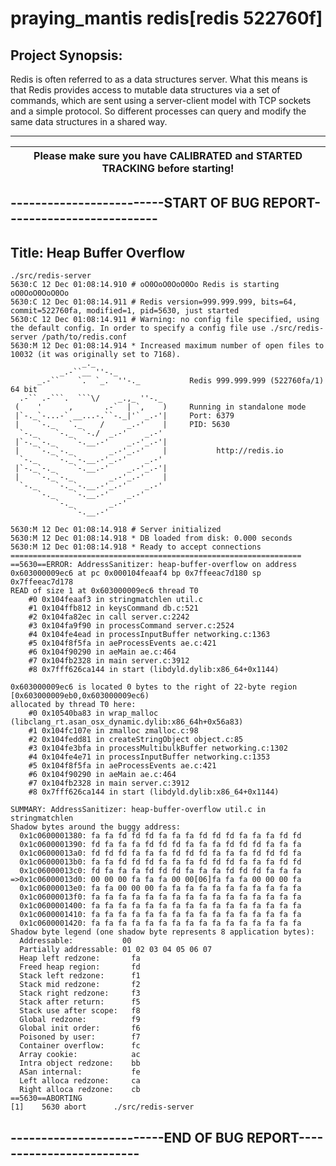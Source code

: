# praying_mantis redis[redis 522760f]

## Project Synopsis:  										
Redis is often referred to as a data structures server. 
What this means is that Redis provides access to mutable data structures 
via a set of commands, which are sent using a server-client model with 
TCP sockets and a simple protocol. So different processes can query and 
modify the same data structures in a shared way.		

----------------------------------------------------------------------------------------------------------------

| Please make sure you have CALIBRATED and STARTED TRACKING before starting!  |
|-----------------------------------------------------------------------------|


## -------------------------START OF BUG REPORT-------------------------
## Title: Heap Buffer Overflow

```
./src/redis-server
5630:C 12 Dec 01:08:14.910 # oO0OoO0OoO0Oo Redis is starting oO0OoO0OoO0Oo
5630:C 12 Dec 01:08:14.911 # Redis version=999.999.999, bits=64, commit=522760fa, modified=1, pid=5630, just started
5630:C 12 Dec 01:08:14.911 # Warning: no config file specified, using the default config. In order to specify a config file use ./src/redis-server /path/to/redis.conf
5630:M 12 Dec 01:08:14.914 * Increased maximum number of open files to 10032 (it was originally set to 7168).
                _._
           _.-``__ ''-._
      _.-``    `.  `_.  ''-._           Redis 999.999.999 (522760fa/1) 64 bit
  .-`` .-```.  ```\/    _.,_ ''-._
 (    '      ,       .-`  | `,    )     Running in standalone mode
 |`-._`-...-` __...-.``-._|'` _.-'|     Port: 6379
 |    `-._   `._    /     _.-'    |     PID: 5630
  `-._    `-._  `-./  _.-'    _.-'
 |`-._`-._    `-.__.-'    _.-'_.-'|
 |    `-._`-._        _.-'_.-'    |           http://redis.io
  `-._    `-._`-.__.-'_.-'    _.-'
 |`-._`-._    `-.__.-'    _.-'_.-'|
 |    `-._`-._        _.-'_.-'    |
  `-._    `-._`-.__.-'_.-'    _.-'
      `-._    `-.__.-'    _.-'
          `-._        _.-'
              `-.__.-'

5630:M 12 Dec 01:08:14.918 # Server initialized
5630:M 12 Dec 01:08:14.918 * DB loaded from disk: 0.000 seconds
5630:M 12 Dec 01:08:14.918 * Ready to accept connections
=================================================================
==5630==ERROR: AddressSanitizer: heap-buffer-overflow on address 0x603000009ec6 at pc 0x000104feaaf4 bp 0x7ffeeac7d180 sp 0x7ffeeac7d178
READ of size 1 at 0x603000009ec6 thread T0
    #0 0x104feaaf3 in stringmatchlen util.c
    #1 0x104ffb812 in keysCommand db.c:521
    #2 0x104fa82ec in call server.c:2242
    #3 0x104fa9f90 in processCommand server.c:2524
    #4 0x104fe4ead in processInputBuffer networking.c:1363
    #5 0x104f8f5fa in aeProcessEvents ae.c:421
    #6 0x104f90290 in aeMain ae.c:464
    #7 0x104fb2328 in main server.c:3912
    #8 0x7fff626ca144 in start (libdyld.dylib:x86_64+0x1144)

0x603000009ec6 is located 0 bytes to the right of 22-byte region [0x603000009eb0,0x603000009ec6)
allocated by thread T0 here:
    #0 0x10540ba83 in wrap_malloc (libclang_rt.asan_osx_dynamic.dylib:x86_64h+0x56a83)
    #1 0x104fc107e in zmalloc zmalloc.c:98
    #2 0x104fedd81 in createStringObject object.c:85
    #3 0x104fe3bfa in processMultibulkBuffer networking.c:1302
    #4 0x104fe4e71 in processInputBuffer networking.c:1353
    #5 0x104f8f5fa in aeProcessEvents ae.c:421
    #6 0x104f90290 in aeMain ae.c:464
    #7 0x104fb2328 in main server.c:3912
    #8 0x7fff626ca144 in start (libdyld.dylib:x86_64+0x1144)

SUMMARY: AddressSanitizer: heap-buffer-overflow util.c in stringmatchlen
Shadow bytes around the buggy address:
  0x1c0600001380: fa fa fd fd fd fa fa fa fd fd fd fa fa fa fd fd
  0x1c0600001390: fd fa fa fa fd fd fd fa fa fa fd fd fd fa fa fa
  0x1c06000013a0: fd fd fd fa fa fa fd fd fd fa fa fa fd fd fd fa
  0x1c06000013b0: fa fa fd fd fd fa fa fa fd fd fd fa fa fa fd fd
  0x1c06000013c0: fd fa fa fa fd fd fd fa fa fa fd fd fd fa fa fa
=>0x1c06000013d0: 00 00 00 fa fa fa 00 00[06]fa fa fa 00 00 00 fa
  0x1c06000013e0: fa fa 00 00 00 fa fa fa fa fa fa fa fa fa fa fa
  0x1c06000013f0: fa fa fa fa fa fa fa fa fa fa fa fa fa fa fa fa
  0x1c0600001400: fa fa fa fa fa fa fa fa fa fa fa fa fa fa fa fa
  0x1c0600001410: fa fa fa fa fa fa fa fa fa fa fa fa fa fa fa fa
  0x1c0600001420: fa fa fa fa fa fa fa fa fa fa fa fa fa fa fa fa
Shadow byte legend (one shadow byte represents 8 application bytes):
  Addressable:           00
  Partially addressable: 01 02 03 04 05 06 07
  Heap left redzone:       fa
  Freed heap region:       fd
  Stack left redzone:      f1
  Stack mid redzone:       f2
  Stack right redzone:     f3
  Stack after return:      f5
  Stack use after scope:   f8
  Global redzone:          f9
  Global init order:       f6
  Poisoned by user:        f7
  Container overflow:      fc
  Array cookie:            ac
  Intra object redzone:    bb
  ASan internal:           fe
  Left alloca redzone:     ca
  Right alloca redzone:    cb
==5630==ABORTING
[1]    5630 abort      ./src/redis-server
```

## -------------------------END OF BUG REPORT-------------------------
	
	
